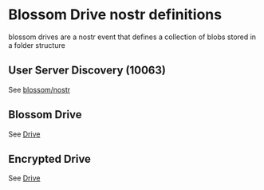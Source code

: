 # Blossom Drive nostr definitions

blossom drives are a nostr event that defines a collection of blobs stored in a folder structure

## User Server Discovery (10063)

See [blossom/nostr](https://github.com/hzrd149/blossom/blob/master/Nostr.md#user-server-discovery)

## Blossom Drive

See [Drive](./drive.md)

## Encrypted Drive

See [Drive](./encrypted-drive.md)
